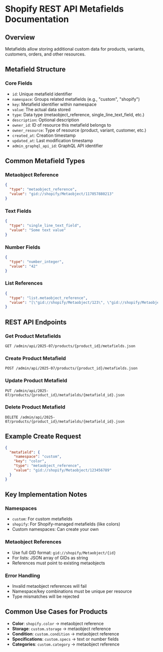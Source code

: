 # Shopify REST API Metafields Documentation

## Overview
Metafields allow storing additional custom data for products, variants, customers, orders, and other resources.

## Metafield Structure

### Core Fields
- `id`: Unique metafield identifier
- `namespace`: Groups related metafields (e.g., "custom", "shopify")
- `key`: Metafield identifier within namespace
- `value`: The actual data stored
- `type`: Data type (metaobject_reference, single_line_text_field, etc.)
- `description`: Optional description
- `owner_id`: ID of resource this metafield belongs to
- `owner_resource`: Type of resource (product, variant, customer, etc.)
- `created_at`: Creation timestamp
- `updated_at`: Last modification timestamp
- `admin_graphql_api_id`: GraphQL API identifier

## Common Metafield Types

### Metaobject Reference
```json
{
  "type": "metaobject_reference",
  "value": "gid://shopify/Metaobject/117057880213"
}
```

### Text Fields
```json
{
  "type": "single_line_text_field",
  "value": "Some text value"
}
```

### Number Fields
```json
{
  "type": "number_integer",
  "value": "42"
}
```

### List References
```json
{
  "type": "list.metaobject_reference",
  "value": "[\"gid://shopify/Metaobject/123\", \"gid://shopify/Metaobject/456\"]"
}
```

## REST API Endpoints

### Get Product Metafields
```
GET /admin/api/2025-07/products/{product_id}/metafields.json
```

### Create Product Metafield
```
POST /admin/api/2025-07/products/{product_id}/metafields.json
```

### Update Product Metafield
```
PUT /admin/api/2025-07/products/{product_id}/metafields/{metafield_id}.json
```

### Delete Product Metafield
```
DELETE /admin/api/2025-07/products/{product_id}/metafields/{metafield_id}.json
```

## Example Create Request

```json
{
  "metafield": {
    "namespace": "custom",
    "key": "color",
    "type": "metaobject_reference",
    "value": "gid://shopify/Metaobject/123456789"
  }
}
```

## Key Implementation Notes

### Namespaces
- `custom`: For custom metafields
- `shopify`: For Shopify-managed metafields (like colors)
- Custom namespaces: Can create your own

### Metaobject References
- Use full GID format: `gid://shopify/Metaobject/{id}`
- For lists: JSON array of GIDs as string
- References must point to existing metaobjects

### Error Handling
- Invalid metaobject references will fail
- Namespace/key combinations must be unique per resource
- Type mismatches will be rejected

## Common Use Cases for Products
- **Color**: `shopify.color` → metaobject reference
- **Storage**: `custom.storage` → metaobject reference  
- **Condition**: `custom.condition` → metaobject reference
- **Specifications**: `custom.specs` → text or number fields
- **Categories**: `custom.category` → metaobject reference